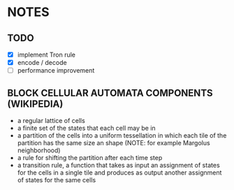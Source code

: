 # NOTES

## TODO

* [x] implement Tron rule
* [x] encode / decode
* [ ] performance improvement

## BLOCK CELLULAR AUTOMATA COMPONENTS (WIKIPEDIA)

* a regular lattice of cells
* a finite set of the states that each cell may be in
* a partition of the cells into a uniform tessellation in which each tile of the partition has the same size an shape (NOTE: for example Margolus neighborhood)
* a rule for shifting the partition after each time step
* a transition rule, a function that takes as input an assignment of states for the cells in a single tile and produces as output another assignment of states for the same cells



